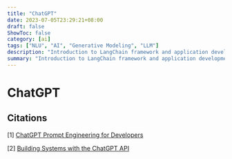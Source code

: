 ```yaml
---
title: "ChatGPT"
date: 2023-07-05T23:29:21+08:00
draft: false
ShowToc: false
category: [ai]
tags: ["NLU", "AI", "Generative Modeling", "LLM"]
description: "Introduction to LangChain framework and application development"
summary: "Introduction to LangChain framework and application development"
---
```

# ChatGPT

## Citations

[1] [ChatGPT Prompt Engineering for Developers](https://learn.deeplearning.ai/chatgpt-prompt-eng/lesson/1/introduction)

[2] [Building Systems with the ChatGPT API](https://learn.deeplearning.ai/chatgpt-building-system/lesson/1/introduction)
